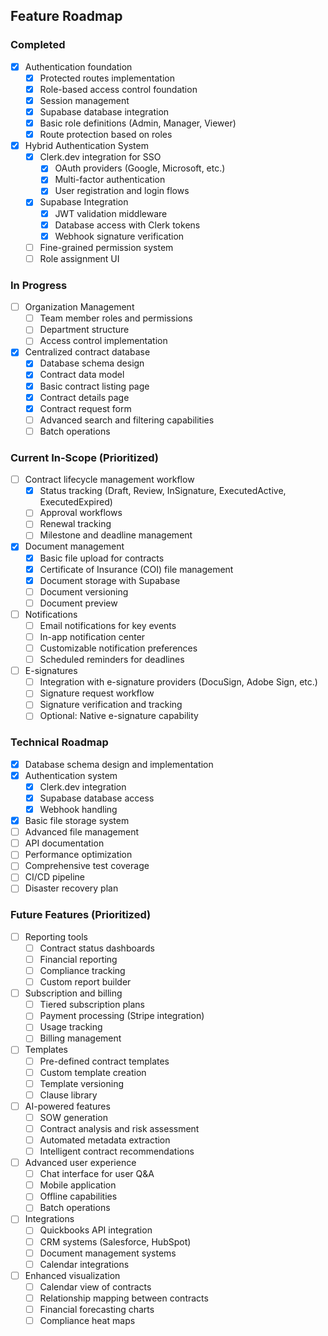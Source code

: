 ## Feature Roadmap 

### Completed
- [x] Authentication foundation
  - [x] Protected routes implementation
  - [x] Role-based access control foundation
  - [x] Session management
  - [x] Supabase database integration
  - [x] Basic role definitions (Admin, Manager, Viewer)
  - [x] Route protection based on roles
- [x] Hybrid Authentication System
  - [x] Clerk.dev integration for SSO
    - [x] OAuth providers (Google, Microsoft, etc.)
    - [x] Multi-factor authentication
    - [x] User registration and login flows
  - [x] Supabase Integration
    - [x] JWT validation middleware
    - [x] Database access with Clerk tokens
    - [x] Webhook signature verification
  - [ ] Fine-grained permission system
  - [ ] Role assignment UI

### In Progress
- [ ] Organization Management
  - [ ] Team member roles and permissions
  - [ ] Department structure
  - [ ] Access control implementation

- [x] Centralized contract database
  - [x] Database schema design
  - [x] Contract data model
  - [x] Basic contract listing page
  - [x] Contract details page
  - [x] Contract request form
  - [ ] Advanced search and filtering capabilities
  - [ ] Batch operations

### Current In-Scope (Prioritized)
- [ ] Contract lifecycle management workflow
  - [x] Status tracking (Draft, Review, InSignature, ExecutedActive, ExecutedExpired)
  - [ ] Approval workflows
  - [ ] Renewal tracking
  - [ ] Milestone and deadline management

- [x] Document management
  - [x] Basic file upload for contracts
  - [x] Certificate of Insurance (COI) file management
  - [x] Document storage with Supabase
  - [ ] Document versioning
  - [ ] Document preview

- [ ] Notifications
  - [ ] Email notifications for key events
  - [ ] In-app notification center
  - [ ] Customizable notification preferences
  - [ ] Scheduled reminders for deadlines

- [ ] E-signatures
  - [ ] Integration with e-signature providers (DocuSign, Adobe Sign, etc.)
  - [ ] Signature request workflow
  - [ ] Signature verification and tracking
  - [ ] Optional: Native e-signature capability

### Technical Roadmap
- [x] Database schema design and implementation
- [x] Authentication system
  - [x] Clerk.dev integration
  - [x] Supabase database access
  - [x] Webhook handling
- [x] Basic file storage system
- [ ] Advanced file management
- [ ] API documentation
- [ ] Performance optimization
- [ ] Comprehensive test coverage
- [ ] CI/CD pipeline
- [ ] Disaster recovery plan

### Future Features (Prioritized)
- [ ] Reporting tools
  - [ ] Contract status dashboards
  - [ ] Financial reporting
  - [ ] Compliance tracking
  - [ ] Custom report builder

- [ ] Subscription and billing
  - [ ] Tiered subscription plans
  - [ ] Payment processing (Stripe integration)
  - [ ] Usage tracking
  - [ ] Billing management

- [ ] Templates
  - [ ] Pre-defined contract templates
  - [ ] Custom template creation
  - [ ] Template versioning
  - [ ] Clause library

- [ ] AI-powered features
  - [ ] SOW generation
  - [ ] Contract analysis and risk assessment
  - [ ] Automated metadata extraction
  - [ ] Intelligent contract recommendations

- [ ] Advanced user experience
  - [ ] Chat interface for user Q&A
  - [ ] Mobile application
  - [ ] Offline capabilities
  - [ ] Batch operations

- [ ] Integrations
  - [ ] Quickbooks API integration
  - [ ] CRM systems (Salesforce, HubSpot)
  - [ ] Document management systems
  - [ ] Calendar integrations

- [ ] Enhanced visualization
  - [ ] Calendar view of contracts
  - [ ] Relationship mapping between contracts
  - [ ] Financial forecasting charts
  - [ ] Compliance heat maps
